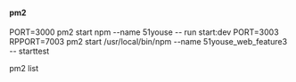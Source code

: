 #### pm2
PORT=3000 pm2 start npm --name 51youse  -- run start:dev
PORT=3003 RPPORT=7003 pm2 start /usr/local/bin/npm --name 51youse_web_feature3 -- starttest

pm2 list
